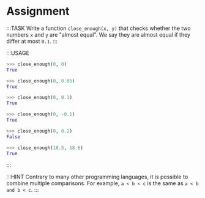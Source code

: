 # Assignment

:::TASK
Write a function `close_enough(x, y)` that checks whether the two numbers `x` and `y` are "almost equal".
We say they are almost equal if they differ at most `0.1`.
:::

:::USAGE

```python
>>> close_enough(0, 0)
True

>>> close_enough(0, 0.05)
True

>>> close_enough(0, 0.1)
True

>>> close_enough(0, -0.1)
True

>>> close_enough(0, 0.2)
False

>>> close_enough(18.5, 18.6)
True
```

:::

:::HINT
Contrary to many other programming languages, it is possible to combine multiple comparisons.
For example, `a < b < c` is the same as `a < b and b < c`.
:::
